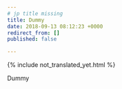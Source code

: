 ```yaml
---
# jp title missing
title: Dummy
date: 2018-09-13 08:12:23 +0000
redirect_from: []
published: false

---
```


{% include not_translated_yet.html %}

Dummy
